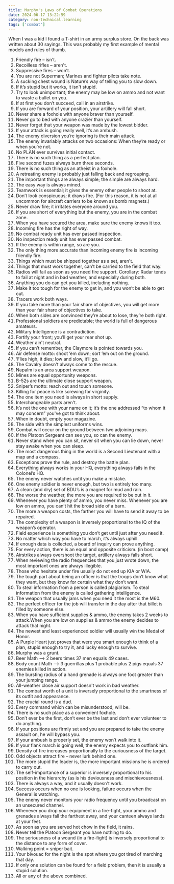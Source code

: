 ```yaml
---
title: Murphy's Laws of Combat Operations
date: 2024-06-17 13:22:59
category: non-technical.learning
tags: ['combat']
---
```


When I was a kid I found a T-shirt in an army surplus store. On the back was written about 30
sayings. This was probably my first example of mental models and rules of thumb.

1. Friendly fire – isn't.
2. Recoilless rifles – aren't.
3. Suppressive fires – won’t.
4. You are not Superman; Marines and fighter pilots take note.
5. A sucking chest wound is Nature’s way of telling you to slow down.
6. If it’s stupid but it works, it isn't stupid.
7. Try to look unimportant; the enemy may be low on ammo and not want to waste a bullet on you.
8. If at first you don’t succeed, call in an airstrike.
9. If you are forward of your position, your artillery will fall short.
10. Never share a foxhole with anyone braver than yourself.
11. Never go to bed with anyone crazier than yourself.
12. Never forget that your weapon was made by the lowest bidder.
13. If your attack is going really well, it’s an ambush.
14. The enemy diversion you’re ignoring is their main attack.
15. The enemy invariably attacks on two occasions: When they’re ready or when you’re not.
16. No PLAN ever survives initial contact.
17. There is no such thing as a perfect plan.
18. Five second fuzes always burn three seconds.
19. There is no such thing as an atheist in a foxhole.
20. A retreating enemy is probably just falling back and regrouping.
21. The important things are always simple; the simple are always hard.
22. The easy way is always mined.
23. Teamwork is essential; it gives the enemy other people to shoot at.
24. Don’t look conspicuous; it draws fire. (For this reason, it is not at all uncommon for aircraft
    carriers to be known as bomb magnets.)
25. Never draw fire; it irritates everyone around you.
26. If you are short of everything but the enemy, you are in the combat zone.
27. When you have secured the area, make sure the enemy knows it too.
28. Incoming fire has the right of way.
29. No combat ready unit has ever passed inspection.
30. No inspection ready unit has ever passed combat.
31. If the enemy is within range, so are you.
32. The only thing more accurate than incoming enemy fire is incoming friendly fire.
33. Things which must be shipped together as a set, aren't.
34. Things that must work together, can’t be carried to the field that way.
35. Radios will fail as soon as you need fire support. Corollary: Radar tends to fail at night and
    in bad weather, and especially during both.
36. Anything you do can get you killed, including nothing.
37. Make it too tough for the enemy to get in, and you won’t be able to get out.
38. Tracers work both ways.
39. If you take more than your fair share of objectives, you will get more than your fair share of
    objectives to take.
40. When both sides are convinced they’re about to lose, they’re both right.
41. Professional soldiers are predictable; the world is full of dangerous amateurs.
42. Military Intelligence is a contradiction.
43. Fortify your front; you’ll get your rear shot up.
44. Weather ain't neutral.
45. If you can’t remember, the Claymore is pointed towards you.
46. Air defense motto: shoot ’em down; sort ’em out on the ground.
47. ‘Flies high, it dies; low and slow, it’ll go.
48. The Cavalry doesn't always come to the rescue.
49. Napalm is an area support weapon.
50. Mines are equal opportunity weapons.
51. B-52s are the ultimate close support weapon.
52. Sniper’s motto: reach out and touch someone.
53. Killing for peace is like screwing for virginity.
54. The one item you need is always in short supply.
55. Interchangeable parts aren't.
56. It’s not the one with your name on it; it’s the one addressed “to whom it may concern” you've
    got to think about.
57. When in doubt, empty your magazine.
58. The side with the simplest uniforms wins.
59. Combat will occur on the ground between two adjoining maps.
60. If the Platoon Sergeant can see you, so can the enemy.
61. Never stand when you can sit, never sit when you can lie down, never stay awake when you can
    sleep.
62. The most dangerous thing in the world is a Second Lieutenant with a map and a compass.
63. Exceptions prove the rule, and destroy the battle plan.
64. Everything always works in your HQ, everything always fails in the Colonel’s HQ.
65. The enemy never watches until you make a mistake.
66. One enemy soldier is never enough, but two is entirely too many.
67. A clean (and dry) set of BDU’s is a magnet for mud and rain.
68. The worse the weather, the more you are required to be out in it.
69. Whenever you have plenty of ammo, you never miss. Whenever you are low on ammo, you can’t hit
    the broad side of a barn.
70. The more a weapon costs, the farther you will have to send it away to be repaired.
71. The complexity of a weapon is inversely proportional to the IQ of the weapon’s operator.
72. Field experience is something you don’t get until just after you need it.
73. No matter which way you have to march, it’s always uphill.
74. If enough data is collected, a board of inquiry can prove anything.
75. For every action, there is an equal and opposite criticism. (in boot camp)
76. Airstrikes always overshoot the target, artillery always falls short.
77. When reviewing the radio frequencies that you just wrote down, the most important ones are
    always illegible.
78. Those who hesitate under fire usually do not end up KIA or WIA.
79. The tough part about being an officer is that the troops don’t know what they want, but they
    know for certain what they don’t want.
80. To steal information from a person is called plagiarism. To steal information from the enemy is
    called gathering intelligence.
81. The weapon that usually jams when you need it the most is the M60.
82. The perfect officer for the job will transfer in the day after that billet is filled by someone
    else.
83. When you have sufficient supplies & ammo, the enemy takes 2 weeks to attack.When you are low on
    supplies & ammo the enemy decides to attack that night.
84. The newest and least experienced soldier will usually win the Medal of Honor.
85. A Purple Heart just proves that were you smart enough to think of a plan, stupid enough to try
    it, and lucky enough to survive.
86. Murphy was a grunt.
87. Beer Math –> 2 beers times 37 men equals 49 cases.
88. Body count Math –> 3 guerrillas plus 1 probable plus 2 pigs equals 37 enemies killed in action.
89. The bursting radius of a hand grenade is always one foot greater than your jumping range.
90. All-weather close air support doesn't work in bad weather.
91. The combat worth of a unit is inversely proportional to the smartness of its outfit and
    appearance.
92. The crucial round is a dud.
93. Every command which can be misunderstood, will be.
94. There is no such place as a convenient foxhole.
95. Don’t ever be the first, don’t ever be the last and don’t ever volunteer to do anything.
96. If your positions are firmly set and you are prepared to take the enemy assault on, he will
    bypass you.
97. If your ambush is properly set, the enemy won’t walk into it.
98. If your flank march is going well, the enemy expects you to outflank him.
99. Density of fire increases proportionally to the curiousness of the target.
100. Odd objects attract fire – never lurk behind one.
101. The more stupid the leader is, the more important missions he is ordered to carry out.
102. The self-importance of a superior is inversely proportional to his position in the hierarchy
     (as is his deviousness and mischievousness).
103. There is always a way, and it usually doesn't work.
104. Success occurs when no one is looking, failure occurs when the General is watching.
105. The enemy never monitors your radio frequency until you broadcast on an unsecured channel.
106. Whenever you drop your equipment in a fire-fight, your ammo and grenades always fall the
     farthest away, and your canteen always lands at your feet.
107. As soon as you are served hot chow in the field, it rains.
108. Never tell the Platoon Sergeant you have nothing to do.
109. The seriousness of a wound (in a fire-fight) is inversely proportional to the distance to any
     form of cover.
110. Walking point = sniper bait.
111. Your bivouac for the night is the spot where you got tired of marching that day.
112. If only one solution can be found for a field problem, then it is usually a stupid solution.
113. All or any of the above combined.
